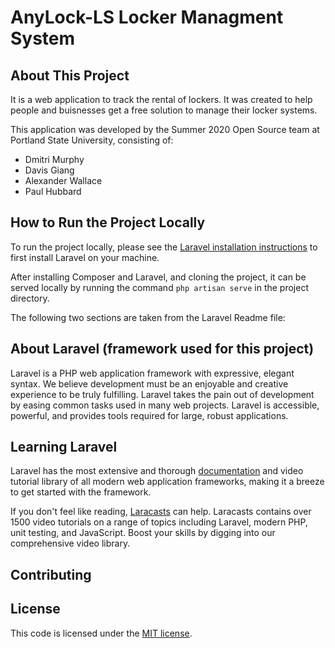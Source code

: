 # AnyLock-LS Locker Managment System

## About This Project
 
It is a web application to track the rental of lockers. It was created to help people and buisnesses get a free solution 
to manage their locker systems.  
 

This application was developed by the Summer 2020 Open Source team at Portland State University, consisting of: 

- Dmitri Murphy 
- Davis Giang 
- Alexander Wallace 
- Paul Hubbard 

## How to Run the Project Locally

To run the project locally, please see the [Laravel installation instructions](https://laravel.com/docs/7.x/installation) to first install Laravel on your machine.

After installing Composer and Laravel, and cloning the project, it can be served locally by running the command `php artisan serve` in the project directory.  

The following two sections are taken from the Laravel Readme file: 

## About Laravel (framework used for this project)

Laravel is a PHP web application framework with expressive, elegant syntax. 
We believe development must be an enjoyable and creative experience to be truly fulfilling. 
Laravel takes the pain out of development by easing common tasks used in many web projects. 
Laravel is accessible, powerful, and provides tools required for large, robust applications.


## Learning Laravel

Laravel has the most extensive and thorough [documentation](https://laravel.com/docs) and video tutorial library of all modern web application frameworks, making it a breeze to get started with the framework.

If you don't feel like reading, [Laracasts](https://laracasts.com) can help. Laracasts contains over 1500 video tutorials on a range of topics including Laravel, modern PHP, unit testing, and JavaScript. Boost your skills by digging into our comprehensive video library.


## Contributing



## License

This code is licensed under the [MIT license](https://opensource.org/licenses/MIT).
